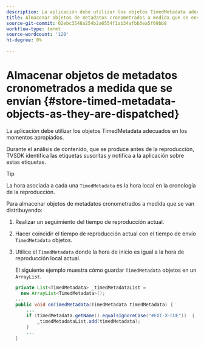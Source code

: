 ```yaml
---
description: La aplicación debe utilizar los objetos TimedMetadata adecuados en los momentos apropiados.
title: Almacenar objetos de metadatos cronometrados a medida que se envían
source-git-commit: 02ebc3548a254b2a6554f1ab34afbb3ea5f09bb8
workflow-type: tm+mt
source-wordcount: '120'
ht-degree: 0%

---
```


# Almacenar objetos de metadatos cronometrados a medida que se envían {#store-timed-metadata-objects-as-they-are-dispatched}

La aplicación debe utilizar los objetos TimedMetadata adecuados en los momentos apropiados.

Durante el análisis de contenido, que se produce antes de la reproducción, TVSDK identifica las etiquetas suscritas y notifica a la aplicación sobre estas etiquetas.

>[!TIP]
>
>La hora asociada a cada una `TimedMetadata` es la hora local en la cronología de la reproducción.

Para almacenar objetos de metadatos cronometrados a medida que se van distribuyendo:

1. Realizar un seguimiento del tiempo de reproducción actual.
1. Hacer coincidir el tiempo de reproducción actual con el tiempo de envío `TimedMetadata` objetos.

1. Utilice el `TimedMetadata` donde la hora de inicio es igual a la hora de reproducción local actual.

   El siguiente ejemplo muestra cómo guardar `TimedMetadata` objetos en un `ArrayList`.

   ```java
   private List<TimedMetadata> _timedMetadataList =  
     new ArrayList<TimedMetadata>(); 
   ... 
   public void onTimedMetadata(TimedMetadata timedMetadata) { 
       ... 
       if (timedMetadata.getName().equalsIgnoreCase("#EXT-X-CUE"))  { 
           _timedMetadataList.add(timedMetadata); 
       } 
       ... 
   }
   ```
